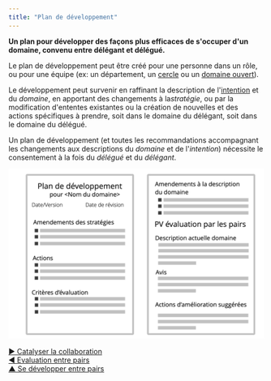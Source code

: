 ```yaml
---
title: "Plan de développement"
---
```



**Un plan pour développer des façons plus efficaces de s'occuper d'un domaine, convenu entre délégant et délégué.**

Le plan de développement peut être créé pour une personne dans un rôle, ou pour une équipe (ex: un département, un [cercle](circle.html) ou un [domaine ouvert](open-domain.html)).

Le développement peut survenir en raffinant la description de l'[intention](organizational-driver.html) et du <dfn data-info="Domaine: Une zone d&apos;influence, d’activité et de prise de décisions distincte au sein d&apos;une organisation.">domaine</dfn>, en apportant des changements à la<dfn data-info="Stratégie: Une approche générale définissant comment créer de la valeur pour s&apos;occuper avec succès d&apos;un domaine.">stratégie</dfn>, ou par la modification d'ententes existantes ou la création de nouvelles et des actions spécifiques à prendre, soit dans le domaine du délégant, soit dans le domaine du délégué.

Un plan de développement (et toutes les recommandations accompagnant les changements aux descriptions du <dfn data-info="Domaine: Une zone d&apos;influence, d’activité et de prise de décisions distincte au sein d&apos;une organisation.">domaine</dfn> et de l'<dfn data-info="Moteur organisationnel: Une intention est le motif d’une personne ou d’un groupe à répondre à une situation particulière. Une intention est considérée comme une **intention organisationnelle** si y répondre aiderait l’organisation à générer de la valeur, à éliminer du gaspillage ou à éviter des conséquences inattendues.">intention</dfn>) nécessite le consentement à la fois du <dfn data-info="Délégué: Un individu ou un groupe acceptant la responsabilité d&apos;un domaine qui lui est délégué, devenant un porteur de rôle ou une équipe.">délégué</dfn> et du <dfn data-info="Délégant: Un individu ou un groupe déléguant la responsabilité d&apos;un domaine à autrui.">délégant</dfn>.

![Un modèle pour les plans de développement](img/templates/development-plan-template.png)

[&#9654; Catalyser la collaboration](enablers-of-collaboration.html)<br/>[&#9664; Evaluation entre pairs](peer-review.html)<br/>[&#9650; Se développer entre pairs](peer-development.html)

